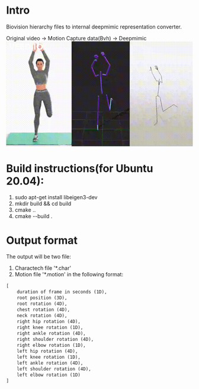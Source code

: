 # Intro 
Biovision hierarchy files to internal deepmimic representation converter.

Original video -> Motion Capture data(Bvh) -> Deepmimic
![](gif/example.gif)

# Build instructions(for Ubuntu 20.04):
 1. sudo apt-get install libeigen3-dev
 2. mkdir build && cd build
 3. cmake ..
 4. cmake --build .

# Output format
The output will be two file:
 1. Charactech file '*.char'
 2. Motion file '*.motion' in the following format:
```
[
    duration of frame in seconds (1D),
    root position (3D),
    root rotation (4D),
    chest rotation (4D),
    neck rotation (4D),
    right hip rotation (4D),
    right knee rotation (1D),
    right ankle rotation (4D),
    right shoulder rotation (4D),
    right elbow rotation (1D),
    left hip rotation (4D),
    left knee rotation (1D),
    left ankle rotation (4D),
    left shoulder rotation (4D),
    left elbow rotation (1D)
]
```